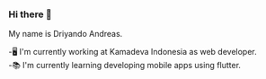 ### Hi there 👋

<!--
**DriyandoAndreas/DriyandoAndreas** is a ✨ _special_ ✨ repository because its `README.md` (this file) appears on your GitHub profile.

Here are some ideas to get you started:

- 🔭 I’m currently working on ...
- 🌱 I’m currently learning ...
- 👯 I’m looking to collaborate on ...
- 🤔 I’m looking for help with ...
- 💬 Ask me about ...
- 📫 How to reach me: ...
- 😄 Pronouns: ...
- ⚡ Fun fact: ...
-->
My name is Driyando Andreas.

-🖥 I'm currently working at Kamadeva Indonesia as web developer. <br>
-📚 I'm currently learning developing mobile apps using flutter.
